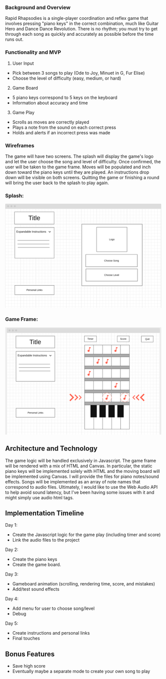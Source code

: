 ### Background and Overview
Rapid Rhapsodies is a single-player coordination and reflex game that involves pressing "piano keys" in the correct combination, much like Guitar Hero and Dance Dance Revolution. There is no rhythm; you must try to get through each song as quickly and accurately as possible before the time runs out.

### Functionality and MVP
1. User Input  
- Pick between 3 songs to play (Ode to Joy, Minuet in G, Fur Elise)
- Choose the level of difficulty (easy, medium, or hard)  
2. Game Board  
- 5 piano keys correspond to 5 keys on the keyboard
- Information about accuracy and time  
3. Game Play
- Scrolls as moves are correctly played
- Plays a note from the sound on each correct press
- Holds and alerts if an incorrect press was made

### Wireframes
The game will have two screens. The splash will display the game's logo and let the user choose the song and level of difficulty. Once confirmed, the user will be taken to the game frame. Moves will be populated and inch down toward the piano keys until they are played. An instructions drop down will be visible on both screens. Quitting the game or finishing a round will bring the user back to the splash to play again.  

### Splash:
![splash](https://github.com/jared-greenberg/rapid_rhapsodies/blob/main/src/assets/splash.png)

### Game Frame:
![gameframe](https://github.com/jared-greenberg/rapid_rhapsodies/blob/main/src/assets/game_frame.png)

## Architecture and Technology
The game logic will be handled exclusively in Javascript. The game frame will be rendered with a mix of HTML and Canvas. In particular, the static piano keys will be implemented solely with HTML and the moving board will be implemented using Canvas. I will provide the files for piano notes/sound effects. Songs will be implemented as an array of note names that correspond to audio files. Ultimately, I would like to use the Web Audio API to help avoid sound latency, but I've been having some issues with it and might simply use audio html tags.

## Implementation Timeline
Day 1:
- Create the Javascript logic for the game play (including timer and score)
- Link the audio files to the project  

Day 2:
- Create the piano keys
- Create the game board. 

Day 3: 
- Gameboard animation (scrolling, rendering time, score, and mistakes)
- Add/test sound effects  

Day 4: 
- Add menu for user to choose song/level
- Debug  

Day 5:
- Create instructions and personal links
- Final touches


## Bonus Features
 - Save high score
 - Eventually maybe a separate mode to create your own song to play



